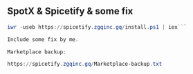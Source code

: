 ## SpotX & Spicetify & some fix

```PowerShell
iwr -useb https://spicetify.zgqinc.gq/install.ps1 | iex```

Include some fix by me.

Marketplace backup:

https://spicetify.zgqinc.gq/Marketplace-backup.txt